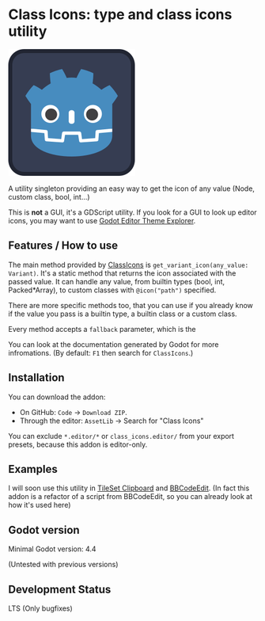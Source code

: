 # Class Icons: type and class icons utility

![Addon's icon](/icon.svg)

A utility singleton providing an easy way to get the icon of any value (Node, custom class, bool, int...)

This is **not** a GUI, it's a GDScript utility. If you look for a GUI to 
look up editor icons, you may want to use
[Godot Editor Theme Explorer](https://github.com/YuriSizov/godot-editor-theme-explorer).



## Features / How to use

The main method provided by [ClassIcons](addons/class_icons.editor/class_icons.gd)
is `get_variant_icon(any_value: Variant)`. It's a static method that returns
the icon associated with the passed value. It can handle any value, from builtin
types (bool, int, Packed\*Array), to custom classes with `@icon("path")` specified.

There are more specific methods too, that you can use if you already know if the value
you pass is a builtin type, a builtin class or a custom class.

Every method accepts a `fallback` parameter, which is the 

You can look at the documentation generated by Godot for more infromations.
(By default: `F1` then search for `ClassIcons`.)



## Installation

You can download the addon:
- On GitHub: `Code` → `Download ZIP`.
- Through the editor: `AssetLib` → Search for "Class Icons"

You can exclude `*.editor/*` or `class_icons.editor/` from your export presets,
because this addon is editor-only.


## Examples

I will soon use this utility in [TileSet Clipboard](https://github.com/xorblo-doitus/TileSet-Clipboard/) and [BBCodeEdit](https://github.com/xorblo-doitus/BBCodeEdit). (In fact this addon is a refactor of a script from BBCodeEdit, so you can already look at how it's used here)



## Godot version

Minimal Godot version: 4.4

(Untested with previous versions)



## Development Status

LTS (Only bugfixes)
